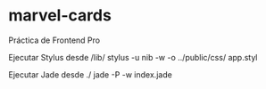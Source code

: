 # marvel-cards
Práctica de Frontend Pro

Ejecutar Stylus desde /lib/
stylus -u nib -w -o ../public/css/ app.styl

Ejecutar Jade desde ./
jade -P -w index.jade